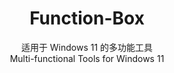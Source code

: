 <div align="center">
  
# Function-Box

适用于 Windows 11 的多功能工具                                            
Multi-functional Tools for Windows 11
